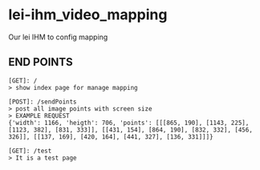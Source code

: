 # lei-ihm_video_mapping
Our lei IHM to config mapping

## END POINTS

    [GET]: /
    > show index page for manage mapping
    
    [POST]: /sendPoints
    > post all image points with screen size
    > EXAMPLE REQUEST
    {'width': 1166, 'heigth': 706, 'points': [[[865, 190], [1143, 225], [1123, 382], [831, 333]], [[431, 154], [864, 190], [832, 332], [456, 326]], [[137, 169], [420, 164], [441, 327], [136, 331]]]}
    
    [GET]: /test
    > It is a test page
